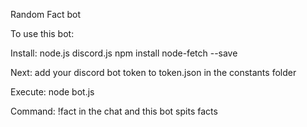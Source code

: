 Random Fact bot

To use this bot:

Install: 
node.js
discord.js
npm install node-fetch --save

Next:
add your discord bot token to token.json in the constants folder

Execute:
node bot.js

Command:
!fact in the chat and this bot spits facts
